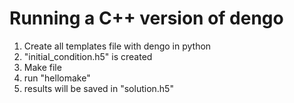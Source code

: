 # Running a C++ version of dengo

1. Create all templates file with dengo in python
2. "initial_condition.h5" is created
3. Make file
4. run "hellomake"
5. results will be saved in "solution.h5"

